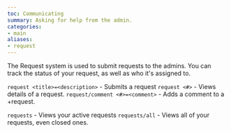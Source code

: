 ```yaml
---
toc: Communicating
summary: Asking for help from the admin.
categories:
- main
aliases:
- request
---
```

The Request system is used to submit requests to the admins. You can track the status of your request, as well as who it's assigned to.

`request <title>=<description>` - Submits a request
`request <#>` - Views details of a request.
`request/comment <#>=<comment>` - Adds a comment to a +request.

`requests` - Views your active requests
`requests/all` - Views all of your requests, even closed ones.
